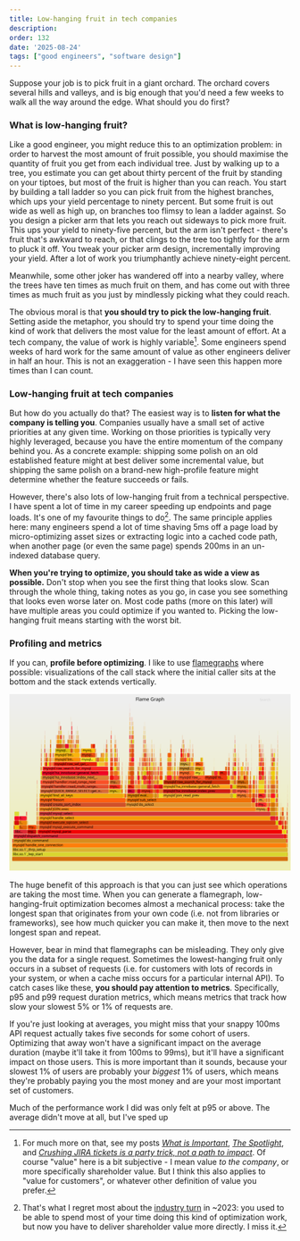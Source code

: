 ```yaml
---
title: Low-hanging fruit in tech companies
description: 
order: 132
date: '2025-08-24'
tags: ["good engineers", "software design"]
---
```


Suppose your job is to pick fruit in a giant orchard. The orchard covers several hills and valleys, and is big enough that you'd need a few weeks to walk all the way around the edge. What should you do first?

### What is low-hanging fruit?

Like a good engineer, you might reduce this to an optimization problem: in order to harvest the most amount of fruit possible, you should maximise the quantity of fruit you get from each individual tree. Just by walking up to a tree, you estimate you can get about thirty percent of the fruit by standing on your tiptoes, but most of the fruit is higher than you can reach. You start by building a tall ladder so you can pick fruit from the highest branches, which ups your yield percentage to ninety percent. But some fruit is out wide as well as high up, on branches too flimsy to lean a ladder against. So you design a picker arm that lets you reach out sideways to pick more fruit. This ups your yield to ninety-five percent, but the arm isn't perfect - there's fruit that's awkward to reach, or that clings to the tree too tightly for the arm to pluck it off. You tweak your picker arm design, incrementally improving your yield. After a lot of work you triumphantly achieve ninety-eight percent.

Meanwhile, some other joker has wandered off into a nearby valley, where the trees have ten times as much fruit on them, and has come out with three times as much fruit as you just by mindlessly picking what they could reach.

The obvious moral is that **you should try to pick the low-hanging fruit**. Setting aside the metaphor, you should try to spend your time doing the kind of work that delivers the most value for the least amount of effort. At a tech company, the value of work is highly variable[^1]. Some engineers spend weeks of hard work for the same amount of value as other engineers deliver in half an hour. This is not an exaggeration - I have seen this happen more times than I can count.

### Low-hanging fruit at tech companies

But how do you actually do that? The easiest way is to **listen for what the company is telling you**. Companies usually have a small set of active priorities at any given time. Working on those priorities is typically very highly leveraged, because you have the entire momentum of the company behind you. As a concrete example: shipping some polish on an old established feature might at best deliver some incremental value, but shipping the same polish on a brand-new high-profile feature might determine whether the feature succeeds or fails. 

However, there's also lots of low-hanging fruit from a technical perspective. I have spent a lot of time in my career speeding up endpoints and page loads. It's one of my favourite things to do[^2]. The same principle applies here: many engineers spend a lot of time shaving 5ms off a page load by micro-optimizing asset sizes or extracting logic into a cached code path, when another page (or even the same page) spends 200ms in an un-indexed database query.

**When you're trying to optimize, you should take as wide a view as possible.** Don't stop when you see the first thing that looks slow. Scan through the whole thing, taking notes as you go, in case you see something that looks even worse later on. Most code paths (more on this later) will have multiple areas you could optimize if you wanted to. Picking the low-hanging fruit means starting with the worst bit.

### Profiling and metrics

If you can, **profile before optimizing**. I like to use [flamegraphs](https://www.brendangregg.com/flamegraphs.html) where possible: visualizations of the call stack where the initial caller sits at the bottom and the stack extends vertically.

![cpu](cpu-mysql-updated.svg)

The huge benefit of this approach is that you can just see which operations are taking the most time. When you can generate a flamegraph, low-hanging-fruit optimization becomes almost a mechanical process: take the longest span that originates from your own code (i.e. not from libraries or frameworks), see how much quicker you can make it, then move to the next longest span and repeat.

However, bear in mind that flamegraphs can be misleading. They only give you the data for a single request. Sometimes the lowest-hanging fruit only occurs in a subset of requests (i.e. for customers with lots of records in your system, or when a cache miss occurs for a particular internal API). To catch cases like these, **you should pay attention to metrics**. Specifically, p95 and p99 request duration metrics, which means metrics that track how slow your slowest 5% or 1% of requests are.

If you're just looking at averages, you might miss that your snappy 100ms API request actually takes five seconds for some cohort of users. Optimizing that away won't have a significant impact on the average duration (maybe it'll take it from 100ms to 99ms), but it'll have a significant impact on those users. This is more important than it sounds, because your slowest 1% of users are probably your _biggest_ 1% of users, which means they're probably paying you the most money and are your most important set of customers.

Much of the performance work I did was only felt at p95 or above. The average didn't move at all, but I've sped up 

[^1]: For much more on that, see my posts [_What is Important_](/what-is-important), [_The Spotlight_](/the-spotlight), and [_Crushing JIRA tickets is a party trick, not a path to impact_](/party-tricks). Of course "value" here is a bit subjective - I mean value _to the company_, or more specifically shareholder value. But I think this also applies to "value for customers", or whatever other definition of value you prefer.

[^2]: That's what I regret most about the [industry turn](/good-times-are-over) in ~2023: you used to be able to spend most of your time doing this kind of optimization work, but now you have to deliver shareholder value more directly. I miss it.